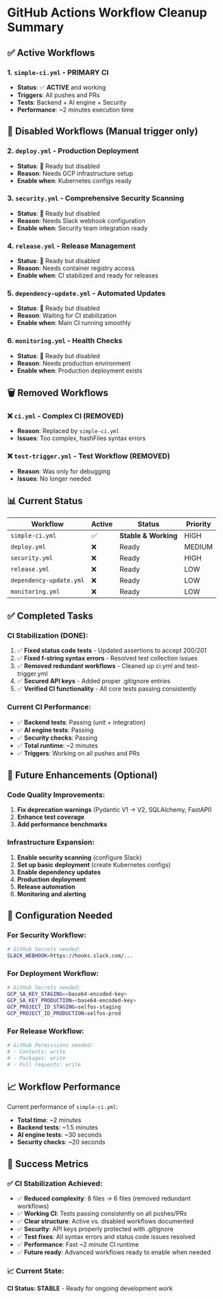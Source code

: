 # GitHub Actions Workflow Cleanup Summary

## ✅ **Active Workflows**

### 1. `simple-ci.yml` - **PRIMARY CI**
- **Status**: ✅ **ACTIVE** and working
- **Triggers**: All pushes and PRs
- **Tests**: Backend + AI engine + Security
- **Performance**: ~2 minutes execution time

## 🔶 **Disabled Workflows** (Manual trigger only)

### 2. `deploy.yml` - Production Deployment
- **Status**: 🔶 Ready but disabled
- **Reason**: Needs GCP infrastructure setup
- **Enable when**: Kubernetes configs ready

### 3. `security.yml` - Comprehensive Security Scanning  
- **Status**: 🔶 Ready but disabled
- **Reason**: Needs Slack webhook configuration
- **Enable when**: Security team integration ready

### 4. `release.yml` - Release Management
- **Status**: 🔶 Ready but disabled  
- **Reason**: Needs container registry access
- **Enable when**: CI stabilized and ready for releases

### 5. `dependency-update.yml` - Automated Updates
- **Status**: 🔶 Ready but disabled
- **Reason**: Waiting for CI stabilization
- **Enable when**: Main CI running smoothly

### 6. `monitoring.yml` - Health Checks
- **Status**: 🔶 Ready but disabled
- **Reason**: Needs production environment
- **Enable when**: Production deployment exists

## 🗑️ **Removed Workflows**

### ❌ `ci.yml` - Complex CI (REMOVED)
- **Reason**: Replaced by `simple-ci.yml`
- **Issues**: Too complex, hashFiles syntax errors

### ❌ `test-trigger.yml` - Test Workflow (REMOVED)
- **Reason**: Was only for debugging
- **Issues**: No longer needed

## 📊 **Current Status**

| Workflow | Active | Status | Priority |
|----------|--------|---------|----------|
| `simple-ci.yml` | ✅ | **Stable & Working** | HIGH |
| `deploy.yml` | ❌ | Ready | MEDIUM |
| `security.yml` | ❌ | Ready | HIGH |
| `release.yml` | ❌ | Ready | LOW |
| `dependency-update.yml` | ❌ | Ready | LOW |
| `monitoring.yml` | ❌ | Ready | LOW |

## ✅ **Completed Tasks**

### CI Stabilization (DONE):
1. ✅ **Fixed status code tests** - Updated assertions to accept 200/201
2. ✅ **Fixed f-string syntax errors** - Resolved test collection issues
3. ✅ **Removed redundant workflows** - Cleaned up ci.yml and test-trigger.yml
4. ✅ **Secured API keys** - Added proper .gitignore entries
5. ✅ **Verified CI functionality** - All core tests passing consistently

### Current CI Performance:
- ✅ **Backend tests**: Passing (unit + integration)
- ✅ **AI engine tests**: Passing 
- ✅ **Security checks**: Passing
- ✅ **Total runtime**: ~2 minutes
- ✅ **Triggers**: Working on all pushes and PRs

## 🎯 **Future Enhancements** (Optional)

### Code Quality Improvements:
1. **Fix deprecation warnings** (Pydantic V1 → V2, SQLAlchemy, FastAPI)
2. **Enhance test coverage** 
3. **Add performance benchmarks**

### Infrastructure Expansion:
1. **Enable security scanning** (configure Slack)
2. **Set up basic deployment** (create Kubernetes configs)
3. **Enable dependency updates**
4. **Production deployment**
5. **Release automation** 
6. **Monitoring and alerting**

## 🔧 **Configuration Needed**

### For Security Workflow:
```bash
# GitHub Secrets needed:
SLACK_WEBHOOK=https://hooks.slack.com/...
```

### For Deployment Workflow:
```bash
# GitHub Secrets needed:
GCP_SA_KEY_STAGING=<base64-encoded-key>
GCP_SA_KEY_PRODUCTION=<base64-encoded-key>
GCP_PROJECT_ID_STAGING=selfos-staging
GCP_PROJECT_ID_PRODUCTION=selfos-prod
```

### For Release Workflow:
```bash
# GitHub Permissions needed:
# - Contents: write
# - Packages: write
# - Pull requests: write
```

## 📈 **Workflow Performance**

Current performance of `simple-ci.yml`:
- **Total time**: ~2 minutes
- **Backend tests**: ~1.5 minutes
- **AI engine tests**: ~30 seconds
- **Security checks**: ~20 seconds

## 🎉 **Success Metrics**

### ✅ **CI Stabilization Achieved**:
- ✅ **Reduced complexity**: 8 files → 6 files (removed redundant workflows)
- ✅ **Working CI**: Tests passing consistently on all pushes/PRs
- ✅ **Clear structure**: Active vs. disabled workflows documented
- ✅ **Security**: API keys properly protected with .gitignore
- ✅ **Test fixes**: All syntax errors and status code issues resolved
- ✅ **Performance**: Fast ~2 minute CI runtime
- ✅ **Future ready**: Advanced workflows ready to enable when needed

### 📈 **Current State**: 
**CI Status: STABLE** - Ready for ongoing development work